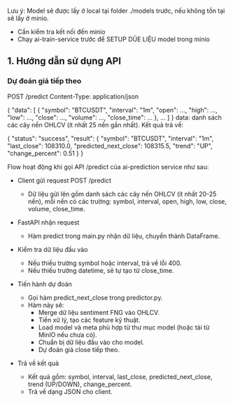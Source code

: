 Lưu ý: Model sẽ được lấy ở local tại folder ./models trước, nếu không tồn tại sẽ lấy ở minio. 
- Cần kiểm tra kết nối đến minio
- Chạy ai-train-service trước để SETUP DŨE LIỆU model trong minio

## 1. Hướng dẫn sử dụng API

### Dự đoán giá tiếp theo
POST /predict
Content-Type: application/json

{
  "data": [
    {
      "symbol": "BTCUSDT",
      "interval": "1m",
      "open": ...,
      "high": ...,
      "low": ...,
      "close": ...,
      "volume": ...,
      "close_time": ...
    },
    ...
  ]
}
data: danh sách các cây nến OHLCV (ít nhất 25 nến gần nhất).
Kết quả trả về:

{
  "status": "success",
  "result": {
    "symbol": "BTCUSDT",
    "interval": "1m",
    "last_close": 108310.0,
    "predicted_next_close": 108315.5,
    "trend": "UP",
    "change_percent": 0.51
  }
}

Flow hoạt động khi gọi API /predict của ai-prediction service như sau:

- Client gửi request POST /predict

  - Dữ liệu gửi lên gồm danh sách các cây nến OHLCV (ít nhất 20-25 nến), mỗi nến có các trường: symbol, interval, open, high, low, close, volume, close_time.

- FastAPI nhận request

  - Hàm predict trong main.py nhận dữ liệu, chuyển thành DataFrame.

- Kiểm tra dữ liệu đầu vào

  - Nếu thiếu trường symbol hoặc interval, trả về lỗi 400.
  - Nếu thiếu trường datetime, sẽ tự tạo từ close_time.

- Tiến hành dự đoán

  - Gọi hàm predict_next_close trong predictor.py.
  - Hàm này sẽ:
    - Merge dữ liệu sentiment FNG vào OHLCV.
    - Tiền xử lý, tạo các feature kỹ thuật.
    - Load model và meta phù hợp từ thư mục model (hoặc tải từ MinIO nếu chưa có).
    - Chuẩn bị dữ liệu đầu vào cho model.
    - Dự đoán giá close tiếp theo.

- Trả về kết quả
  - Kết quả gồm: symbol, interval, last_close, predicted_next_close, trend (UP/DOWN), change_percent.
  - Trả về dạng JSON cho client.